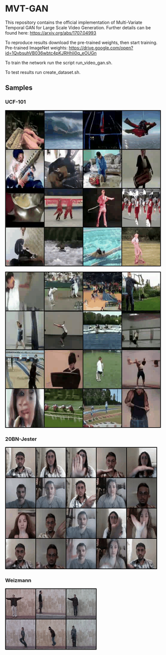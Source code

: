 # MVT-GAN

This repository contains the official implementation of Multi-Variate Temporal GAN for Large Scale Video Generation. Further details can be found here: https://arxiv.org/abs/1707.04993

To reproduce results download the pre-trained weights, then start training. 
Pre-trained ImageNet weights: https://drive.google.com/open?id=1QvbsuhVB036wbtc4pKJRHhli0q_eOUGn

To train the network run the script run_video_gan.sh.

To test results run create_dataset.sh.

## Samples

### UCF-101
![](demos/ucf.gif) 

![](demos/ucf_2.gif)

### 20BN-Jester
![](demos/jester_video.gif)

### Weizmann
![](demos/weiz_video.gif)

